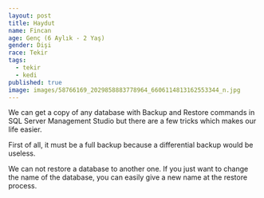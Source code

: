 ```yaml
---
layout: post
title: Haydut
name: Fincan
age: Genç (6 Aylık - 2 Yaş)
gender: Dişi
race: Tekir
tags:
  - tekir
  - kedi
published: true
image: images/58766169_2029858883778964_6606114813162553344_n.jpg
---
```

We can get a copy of any database with Backup and Restore commands in SQL Server Management Studio but there are a few tricks which makes our life easier.

First of all, it must be a full backup because a differential backup would be useless.

We can not restore a database to another one. If you just want to change the name of the database, you can easily give a new name at the restore process.
